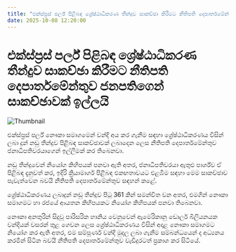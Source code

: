 ```yaml
---
title: "එක්ස්ප්‍රස් පර්ල් පිළිබඳ ශ්‍රේෂ්ඨාධිකරණ තීන්දුව සාකච්ඡා කිරීමට නීතිපති දෙපාර්තමේන්තුව ජනපතිගෙන් සාකච්ඡාවක් ඉල්ලයි"
date: 2025-10-08 12:20:00
---
```


# එක්ස්ප්‍රස් පර්ල් පිළිබඳ ශ්‍රේෂ්ඨාධිකරණ තීන්දුව සාකච්ඡා කිරීමට නීතිපති දෙපාර්තමේන්තුව ජනපතිගෙන් සාකච්ඡාවක් ඉල්ලයි

![Thumbnail](https://helakuru.sgp1.cdn.digitaloceanspaces.com/esana/images/lib/express-pearl.jpg)

එක්ස්ප්‍රස් පර්ල් නෞකා සමාගමෙන් වන්දි අය කර ගැනීම සඳහා ශ්‍රේෂ්ඨාධිකරණය විසින් ලබා දුන් නඩු තීන්දුව පිළිබඳ සාකච්ඡාවක් ලබාදෙන ලෙස නීතිපති දෙපාර්තමේන්තුව ජනාධිපතිවරයාගෙන් ඉල්ලීමක් කර තිබෙනවා.

නඩු තීන්දුවෙන් නියෝග කිහිපයක් පනවා ඇති අතර, ජනාධිපතිවරයා ඇතුළු පාර්ශ්ව ඒ පිළිබඳ දැනුවත් කර, ඉදිරි ක්‍රියාමාර්ග පිළිබඳ එකඟතාවයට එළඹීම සඳහා මෙම සාකච්ඡාව පැවැත්වෙන බවයි නීතිපති දෙපාර්තමේන්තුව සඳහන් කළේ.

ශ්‍රේෂ්ඨාධිකරණය ලබාදුන් නඩු තීන්දුව පිටු 361 කින් සමන්විත වන අතර, එමගින් නෞකා සමාගමට හා රජයේ ආයතන කිහිපයකට නියෝග කිහිපයක් පනවා තිබෙනවා.

නෞකා අනතුරින් සිදුවූ පාරිසරික හානිය වෙනුවෙන් ඇමෙරිකානු ඩොලර් බිලියනයක වන්දියක් වසරක් තුළ ගෙවන ලෙස ශ්‍රේෂ්ඨාධිකරණය විසින් අදාළ නෞකා සමාගමට නියෝග කර ඇති අතර, එම සම්පූර්ණ වන්දි මුදල ලබා ගැනීම සම්බන්ධයෙන් ද අධ්‍යනය කරමින් සිටින බවයි නීතිපති දෙපාර්තමේන්තුව වැඩිදුරටත් ප්‍රකාශ කර සිටියේ.

